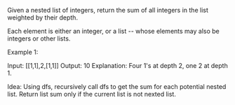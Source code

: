Given a nested list of integers, return the sum of all integers in the list weighted by their depth.

Each element is either an integer, or a list -- whose elements may also be integers or other lists.

Example 1:

Input: [[1,1],2,[1,1]]
Output: 10 
Explanation: Four 1's at depth 2, one 2 at depth 1.

Idea:
Using dfs, recursively call dfs to get the sum for each potential nested list.
Return list sum only if the current list is not nexted list. 